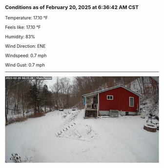 ### Conditions as of February 20, 2025 at 6:36:42 AM CST 

Temperature: 17.10 &deg;F

Feels like: 17.10 &deg;F

Humidity: 83%

Wind Direction: ENE

Windspeed: 0.7 mph

Wind Gust: 0.7 mph

---

<img src="./images/latest.jpeg"/>

